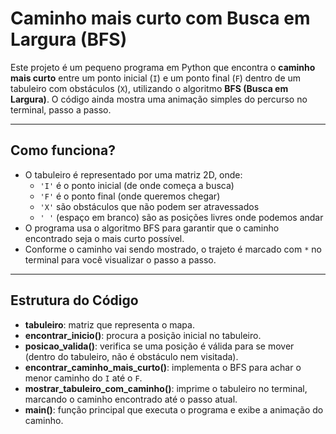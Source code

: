 # Caminho mais curto com Busca em Largura (BFS)

Este projeto é um pequeno programa em Python que encontra o **caminho mais curto** entre um ponto inicial (`I`) e um ponto final (`F`) dentro de um tabuleiro com obstáculos (`X`), utilizando o algoritmo **BFS (Busca em Largura)**. O código ainda mostra uma animação simples do percurso no terminal, passo a passo.

---

## Como funciona?

- O tabuleiro é representado por uma matriz 2D, onde:
  - `'I'` é o ponto inicial (de onde começa a busca)
  - `'F'` é o ponto final (onde queremos chegar)
  - `'X'` são obstáculos que não podem ser atravessados
  - `' '` (espaço em branco) são as posições livres onde podemos andar
- O programa usa o algoritmo BFS para garantir que o caminho encontrado seja o mais curto possível.
- Conforme o caminho vai sendo mostrado, o trajeto é marcado com `*` no terminal para você visualizar o passo a passo.

---

## Estrutura do Código

- **tabuleiro**: matriz que representa o mapa.
- **encontrar_inicio()**: procura a posição inicial no tabuleiro.
- **posicao_valida()**: verifica se uma posição é válida para se mover (dentro do tabuleiro, não é obstáculo nem visitada).
- **encontrar_caminho_mais_curto()**: implementa o BFS para achar o menor caminho do `I` até o `F`.
- **mostrar_tabuleiro_com_caminho()**: imprime o tabuleiro no terminal, marcando o caminho encontrado até o passo atual.
- **main()**: função principal que executa o programa e exibe a animação do caminho.

